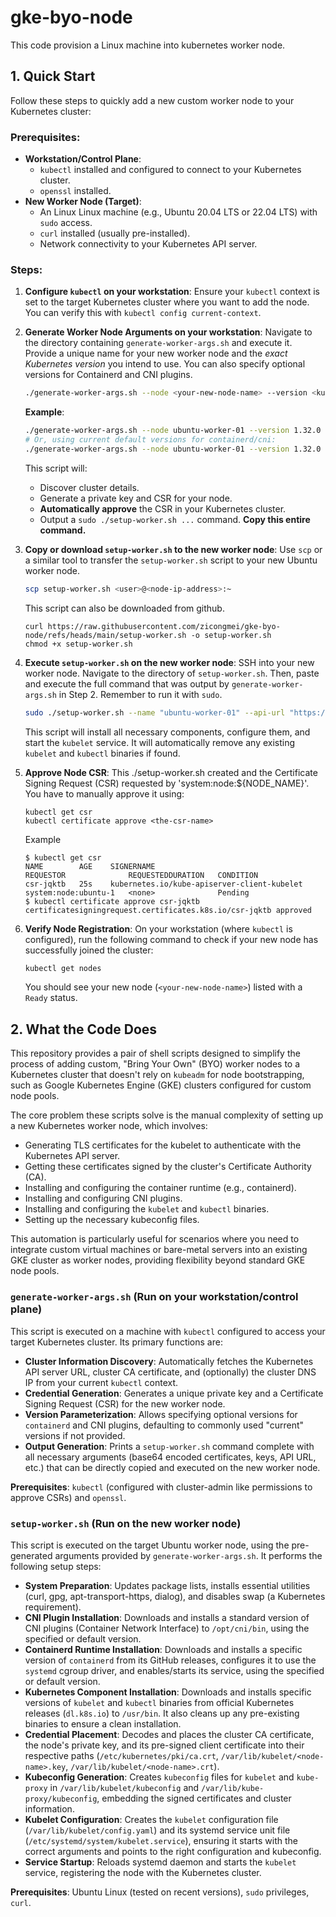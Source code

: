 # gke-byo-node

This code provision a Linux machine into kubernetes worker node.

## 1. Quick Start

Follow these steps to quickly add a new custom worker node to your Kubernetes cluster:

### Prerequisites:

*   **Workstation/Control Plane**:
    *   `kubectl` installed and configured to connect to your Kubernetes cluster.
    *   `openssl` installed.
*   **New Worker Node (Target)**:
    *   An Linux Linux machine (e.g., Ubuntu 20.04 LTS or 22.04 LTS) with `sudo` access.
    *   `curl` installed (usually pre-installed).
    *   Network connectivity to your Kubernetes API server.

### Steps:

1.  **Configure `kubectl` on your workstation**:
    Ensure your `kubectl` context is set to the target Kubernetes cluster where you want to add the node. You can verify this with `kubectl config current-context`.

2.  **Generate Worker Node Arguments on your workstation**:
    Navigate to the directory containing `generate-worker-args.sh` and execute it. Provide a unique name for your new worker node and the *exact Kubernetes version* you intend to use. You can also specify optional versions for Containerd and CNI plugins.
    ```bash
    ./generate-worker-args.sh --node <your-new-node-name> --version <kubernetes-version> [--containerd-version <version>] [--cni-version <version>]
    ```
    **Example**:
    ```bash
    ./generate-worker-args.sh --node ubuntu-worker-01 --version 1.32.0 --containerd-version 1.7.22 --cni-version 1.5.1
    # Or, using current default versions for containerd/cni:
    ./generate-worker-args.sh --node ubuntu-worker-01 --version 1.32.0
    ```
    This script will:
    *   Discover cluster details.
    *   Generate a private key and CSR for your node.
    *   **Automatically approve** the CSR in your Kubernetes cluster.
    *   Output a `sudo ./setup-worker.sh ...` command. **Copy this entire command.**

3.  **Copy or download `setup-worker.sh` to the new worker node**:
    Use `scp` or a similar tool to transfer the `setup-worker.sh` script to your new Ubuntu worker node.
    ```bash
    scp setup-worker.sh <user>@<node-ip-address>:~
    ```

    This script can also be downloaded from github.
    ```
    curl https://raw.githubusercontent.com/zicongmei/gke-byo-node/refs/heads/main/setup-worker.sh -o setup-worker.sh
    chmod +x setup-worker.sh
    ```

4.  **Execute `setup-worker.sh` on the new worker node**:
    SSH into your new worker node. Navigate to the directory of `setup-worker.sh`.
    Then, paste and execute the full command that was output by `generate-worker-args.sh` in Step 2. Remember to run it with `sudo`.
    ```bash
    sudo ./setup-worker.sh --name "ubuntu-worker-01" --api-url "https://34.123.45.67" --ca-cert-base64 "..." --node-private-key-base64 "..." --node-client-cert-base64 "..." --cluster-dns-ip "10.96.0.10" --version "1.32.0" --containerd-version "1.7.22" --cni-version "1.5.1"
    ```
    This script will install all necessary components, configure them, and start the `kubelet` service. It will automatically remove any existing `kubelet` and `kubectl` binaries if found.

5.  **Approve Node CSR**:
    This ./setup-worker.sh created and the Certificate Signing Request (CSR)
    requested by 'system:node:${NODE_NAME}'. You have to manually approve it using:
    ```
    kubectl get csr
    kubectl certificate approve <the-csr-name>
    ```

    Example 
    ```
    $ kubectl get csr
    NAME        AGE    SIGNERNAME                                    REQUESTOR              REQUESTEDDURATION   CONDITION
    csr-jqktb   25s    kubernetes.io/kube-apiserver-client-kubelet   system:node:ubuntu-1   <none>              Pending
    $ kubectl certificate approve csr-jqktb
    certificatesigningrequest.certificates.k8s.io/csr-jqktb approved
    ```


6.  **Verify Node Registration**:
    On your workstation (where `kubectl` is configured), run the following command to check if your new node has successfully joined the cluster:
    ```bash
    kubectl get nodes
    ```
    You should see your new node (`<your-new-node-name>`) listed with a `Ready` status.

## 2. What the Code Does

This repository provides a pair of shell scripts designed to simplify the process of adding custom, "Bring Your Own" (BYO) worker nodes to a Kubernetes cluster that doesn't rely on `kubeadm` for node bootstrapping, such as Google Kubernetes Engine (GKE) clusters configured for custom node pools.

The core problem these scripts solve is the manual complexity of setting up a new Kubernetes worker node, which involves:
*   Generating TLS certificates for the kubelet to authenticate with the Kubernetes API server.
*   Getting these certificates signed by the cluster's Certificate Authority (CA).
*   Installing and configuring the container runtime (e.g., containerd).
*   Installing and configuring CNI plugins.
*   Installing and configuring the `kubelet` and `kubectl` binaries.
*   Setting up the necessary kubeconfig files.

This automation is particularly useful for scenarios where you need to integrate custom virtual machines or bare-metal servers into an existing GKE cluster as worker nodes, providing flexibility beyond standard GKE node pools.

### `generate-worker-args.sh` (Run on your workstation/control plane)

This script is executed on a machine with `kubectl` configured to access your target Kubernetes cluster. Its primary functions are:
*   **Cluster Information Discovery**: Automatically fetches the Kubernetes API server URL, cluster CA certificate, and (optionally) the cluster DNS IP from your current `kubectl` context.
*   **Credential Generation**: Generates a unique private key and a Certificate Signing Request (CSR) for the new worker node.
*   **Version Parameterization**: Allows specifying optional versions for `containerd` and CNI plugins, defaulting to commonly used "current" versions if not provided.
*   **Output Generation**: Prints a `setup-worker.sh` command complete with all necessary arguments (base64 encoded certificates, keys, API URL, etc.) that can be directly copied and executed on the new worker node.

**Prerequisites**: `kubectl` (configured with cluster-admin like permissions to approve CSRs) and `openssl`.

### `setup-worker.sh` (Run on the new worker node)

This script is executed on the target Ubuntu worker node, using the pre-generated arguments provided by `generate-worker-args.sh`. It performs the following setup steps:
*   **System Preparation**: Updates package lists, installs essential utilities (curl, gpg, apt-transport-https, dialog), and disables swap (a Kubernetes requirement).
*   **CNI Plugin Installation**: Downloads and installs a standard version of CNI plugins (Container Network Interface) to `/opt/cni/bin`, using the specified or default version.
*   **Containerd Runtime Installation**: Downloads and installs a specific version of `containerd` from its GitHub releases, configures it to use the `systemd` cgroup driver, and enables/starts its service, using the specified or default version.
*   **Kubernetes Component Installation**: Downloads and installs specific versions of `kubelet` and `kubectl` binaries from official Kubernetes releases (`dl.k8s.io`) to `/usr/bin`. It also cleans up any pre-existing binaries to ensure a clean installation.
*   **Credential Placement**: Decodes and places the cluster CA certificate, the node's private key, and its pre-signed client certificate into their respective paths (`/etc/kubernetes/pki/ca.crt`, `/var/lib/kubelet/<node-name>.key`, `/var/lib/kubelet/<node-name>.crt`).
*   **Kubeconfig Generation**: Creates `kubeconfig` files for `kubelet` and `kube-proxy` in `/var/lib/kubelet/kubeconfig` and `/var/lib/kube-proxy/kubeconfig`, embedding the signed certificates and cluster information.
*   **Kubelet Configuration**: Creates the `kubelet` configuration file (`/var/lib/kubelet/config.yaml`) and its systemd service unit file (`/etc/systemd/system/kubelet.service`), ensuring it starts with the correct arguments and points to the right configuration and kubeconfig.
*   **Service Startup**: Reloads systemd daemon and starts the `kubelet` service, registering the node with the Kubernetes cluster.

**Prerequisites**: Ubuntu Linux (tested on recent versions), `sudo` privileges, `curl`.